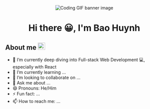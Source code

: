 <div align="center">
    <img src="https://media.giphy.com/media/dMLmQfCO7lCA2gX3tw/giphy.gif" alt="Coding GIF banner image" />
</div>

<h1 align="center"> Hi there 😀, I'm Bao Huynh </h1>

## About me <img src="https://media.giphy.com/media/hvRJCLFzcasrR4ia7z/giphy.gif" alt="" height="23px"/> 

-   🔭 I’m currently deep diving into Full-stack Web Development 💻, especially with React
-   🌱 I’m currently learning ...
-   👯 I’m looking to collaborate on ...
-   💬 Ask me about ...
-   😄 Pronouns: He/Him
-   ⚡ Fun fact: ...
-   📫 How to reach me: ...
